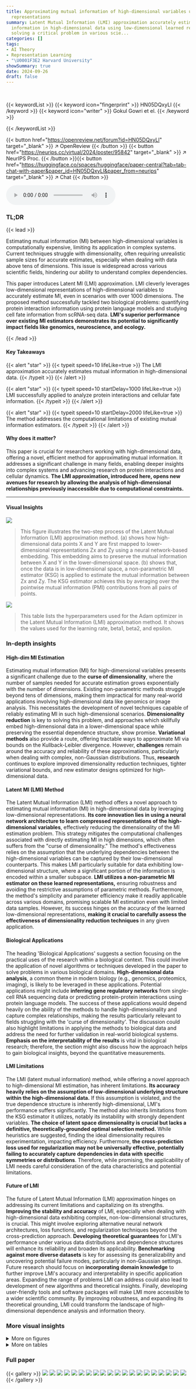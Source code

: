 ```yaml
---
title: Approximating mutual information of high-dimensional variables using learned
  representations
summary: Latent Mutual Information (LMI) approximation accurately estimates mutual
  information in high-dimensional data using low-dimensional learned representations,
  solving a critical problem in various scie...
categories: []
tags:
- AI Theory
- Representation Learning
- "\U0001F3E2 Harvard University"
showSummary: true
date: 2024-09-26
draft: false
---
```


<br>

{{< keywordList >}}
{{< keyword icon="fingerprint" >}} HN05DQxyLl {{< /keyword >}}
{{< keyword icon="writer" >}} Gokul Gowri et el. {{< /keyword >}}
 
{{< /keywordList >}}

{{< button href="https://openreview.net/forum?id=HN05DQxyLl" target="_blank" >}}
↗ OpenReview
{{< /button >}}
{{< button href="https://neurips.cc/virtual/2024/poster/95842" target="_blank" >}}
↗ NeurIPS Proc.
{{< /button >}}{{< button href="https://huggingface.co/spaces/huggingface/paper-central?tab=tab-chat-with-paper&paper_id=HN05DQxyLl&paper_from=neurips" target="_blank" >}}
↗ Chat
{{< /button >}}



<audio controls>
    <source src="https://ai-paper-reviewer.com/HN05DQxyLl/podcast.wav" type="audio/wav">
    Your browser does not support the audio element.
</audio>


### TL;DR


{{< lead >}}

Estimating mutual information (MI) between high-dimensional variables is computationally expensive, limiting its application in complex systems. Current techniques struggle with dimensionality, often requiring unrealistic sample sizes for accurate estimates, especially when dealing with data above tens of dimensions.  This issue is widespread across various scientific fields, hindering our ability to understand complex dependencies.



This paper introduces Latent MI (LMI) approximation. LMI cleverly leverages low-dimensional representations of high-dimensional variables to accurately estimate MI, even in scenarios with over 1000 dimensions.  The proposed method successfully tackled two biological problems: quantifying protein interaction information using protein language models and studying cell fate information from scRNA-seq data.  **LMI's superior performance over existing MI estimators demonstrates its potential to significantly impact fields like genomics, neuroscience, and ecology.**

{{< /lead >}}


#### Key Takeaways

{{< alert "star" >}}
{{< typeit speed=10 lifeLike=true >}} The LMI approximation accurately estimates mutual information in high-dimensional data. {{< /typeit >}}
{{< /alert >}}

{{< alert "star" >}}
{{< typeit speed=10 startDelay=1000 lifeLike=true >}} LMI successfully applied to analyze protein interactions and cellular fate information. {{< /typeit >}}
{{< /alert >}}

{{< alert "star" >}}
{{< typeit speed=10 startDelay=2000 lifeLike=true >}} The method addresses the computational limitations of existing mutual information estimators. {{< /typeit >}}
{{< /alert >}}

#### Why does it matter?
This paper is crucial for researchers working with high-dimensional data, offering a novel, efficient method for approximating mutual information.  It addresses a significant challenge in many fields, enabling deeper insights into complex systems and advancing research on protein interactions and cellular dynamics. **The LMI approximation, introduced here, opens new avenues for research by allowing the analysis of high-dimensional relationships previously inaccessible due to computational constraints.**

------
#### Visual Insights



![](https://ai-paper-reviewer.com/HN05DQxyLl/figures_2_1.jpg)

> This figure illustrates the two-step process of the Latent Mutual Information (LMI) approximation method.  (a) shows how high-dimensional data points X and Y are first mapped to lower-dimensional representations Zx and Zy using a neural network-based embedding. This embedding aims to preserve the mutual information between X and Y in the lower-dimensional space. (b) shows that, once the data is in low-dimensional space, a non-parametric MI estimator (KSG) is applied to estimate the mutual information between Zx and Zy.  The KSG estimator achieves this by averaging over the pointwise mutual information (PMI) contributions from all pairs of points.





![](https://ai-paper-reviewer.com/HN05DQxyLl/tables_3_1.jpg)

> This table lists the hyperparameters used for the Adam optimizer in the Latent Mutual Information (LMI) approximation method.  It shows the values used for the learning rate, beta1, beta2, and epsilon.





### In-depth insights


#### High-dim MI Estimation
Estimating mutual information (MI) for high-dimensional variables presents a significant challenge due to the **curse of dimensionality**, where the number of samples needed for accurate estimation grows exponentially with the number of dimensions.  Existing non-parametric methods struggle beyond tens of dimensions, making them impractical for many real-world applications involving high-dimensional data like genomics or image analysis. This necessitates the development of novel techniques capable of reliably estimating MI in such high-dimensional scenarios.  **Dimensionality reduction** is key to solving this problem, and approaches which skillfully embed high-dimensional data in a lower-dimensional space while preserving the essential dependence structure, show promise. **Variational methods** also provide a route, offering tractable ways to approximate MI via bounds on the Kullback-Leibler divergence. However, **challenges** remain around the accuracy and reliability of these approximations, particularly when dealing with complex, non-Gaussian distributions.  Thus, **research** continues to explore improved dimensionality reduction techniques, tighter variational bounds, and new estimator designs optimized for high-dimensional data.

#### Latent MI (LMI) Method
The Latent Mutual Information (LMI) method offers a novel approach to estimating mutual information (MI) in high-dimensional data by leveraging low-dimensional representations.  **Its core innovation lies in using a neural network architecture to learn compressed representations of the high-dimensional variables**, effectively reducing the dimensionality of the MI estimation problem. This strategy mitigates the computational challenges associated with directly estimating MI in high dimensions, which often suffers from the "curse of dimensionality." The method's effectiveness relies on the assumption that the underlying dependencies between the high-dimensional variables can be captured by their low-dimensional counterparts. This makes LMI particularly suitable for data exhibiting low-dimensional structure, where a significant portion of the information is encoded within a smaller subspace.  **LMI utilizes a non-parametric MI estimator on these learned representations,** ensuring robustness and avoiding the restrictive assumptions of parametric methods.  Furthermore, the method's simplicity and parameter efficiency make it readily applicable across various domains, promising scalable MI estimation even with limited data samples.  However, its success hinges on the accuracy of the learned low-dimensional representations, **making it crucial to carefully assess the effectiveness of dimensionality reduction techniques** in any given application.

#### Biological Applications
The heading 'Biological Applications' suggests a section focusing on the practical uses of the research within a biological context.  This could involve the application of novel algorithms or techniques developed in the paper to solve problems in various biological domains.  **High-dimensional data analysis**, a common theme in modern biology (e.g., genomics, proteomics, imaging), is likely to be leveraged in these applications.  Potential applications might include **inferring gene regulatory networks** from single-cell RNA sequencing data or predicting protein-protein interactions using protein language models.  The success of these applications would depend heavily on the ability of the methods to handle high-dimensionality and capture complex relationships, making the results particularly relevant to fields struggling with the 'curse of dimensionality'.  The discussion could also highlight limitations in applying the methods to biological data and address the need for further validation in real-world biological systems.  **Emphasis on the interpretability of the results** is vital in biological research; therefore, the section might also discuss how the approach helps to gain biological insights, beyond the quantitative measurements.

#### LMI Limitations
The LMI (latent mutual information) method, while offering a novel approach to high-dimensional MI estimation, has inherent limitations.  **Its accuracy heavily relies on the assumption of low-dimensional underlying structure within the high-dimensional data.** If this assumption is violated, and the true dependence structure is inherently high-dimensional, LMI's performance suffers significantly. The method also inherits limitations from the KSG estimator it utilizes, notably its instability with strongly dependent variables.  **The choice of latent space dimensionality is crucial but lacks a definitive, theoretically-grounded optimal selection method.**  While heuristics are suggested, finding the ideal dimensionality requires experimentation, impacting efficiency.  Furthermore, **the cross-prediction loss used for regularization may not be universally effective, potentially failing to accurately capture dependencies in data with specific symmetries or distributions**.  Therefore, while promising, the applicability of LMI needs careful consideration of the data characteristics and potential limitations.

#### Future of LMI
The future of Latent Mutual Information (LMI) approximation hinges on addressing its current limitations and capitalizing on its strengths.  **Improving the stability and accuracy** of LMI, especially when dealing with high-dimensional data exhibiting complex, non-low-dimensional structures, is crucial. This might involve exploring alternative neural network architectures, loss functions, and regularization techniques beyond the cross-prediction approach.  **Developing theoretical guarantees** for LMI's performance under various data distributions and dependence structures will enhance its reliability and broaden its applicability.  **Benchmarking against more diverse datasets** is key for assessing its generalizability and uncovering potential failure modes, particularly in non-Gaussian settings.  Future research should focus on **incorporating domain knowledge** to further improve LMI's accuracy and interpretability in specific application areas. Expanding the range of problems LMI can address could also lead to development of new algorithms and theoretical insights.  Finally, developing user-friendly tools and software packages will make LMI more accessible to a wider scientific community.  By improving robustness, and expanding its theoretical grounding, LMI could transform the landscape of high-dimensional dependence analysis and information theory.


### More visual insights

<details>
<summary>More on figures
</summary>


![](https://ai-paper-reviewer.com/HN05DQxyLl/figures_4_1.jpg)

> This figure compares the performance of four mutual information (MI) estimators (InfoNCE, MINE, KSG, and LMI) across different dimensionalities and intrinsic dimensions of the data.  It shows that LMI outperforms the other three estimators, especially in high-dimensional settings with low intrinsic dimensionality. The performance is evaluated using both absolute accuracy (MSE) and relative accuracy (Kendall τ).


![](https://ai-paper-reviewer.com/HN05DQxyLl/figures_5_1.jpg)

> This figure shows the number of samples required by different mutual information estimators to achieve a specific estimation error (€) under various ambient and intrinsic dimensionalities.  It demonstrates the scalability of LMI approximation compared to KSG, MINE, and InfoNCE.  The plots show that while other methods struggle to converge as dimensionality increases, LMI maintains stable performance provided the dependence structure has low intrinsic dimensionality (k). As k approaches d (full-rank dependence), all methods struggle.


![](https://ai-paper-reviewer.com/HN05DQxyLl/figures_6_1.jpg)

> This figure compares the performance of four different mutual information (MI) estimators across various dimensionalities and dependence structures.  The performance is evaluated using both absolute accuracy (MSE) and relative accuracy (Kendall's tau).  LMI consistently outperforms other methods, especially in high dimensions, demonstrating its effectiveness in approximating MI for high-dimensional data with low-dimensional dependence structures.


![](https://ai-paper-reviewer.com/HN05DQxyLl/figures_6_2.jpg)

> This figure demonstrates a scenario where the LMI (Latent Mutual Information) approximation method fails.  Panel (a) shows examples of symmetric distributions where the conditional expectation of X given Y is equal to the expectation of X.  Panel (b) shows how MI estimates from various methods change as independent dimensions are added to these symmetric distributions. In an ideal case, the MI estimates shouldn't vary as these independent dimensions don't affect the MI between X and Y.  The experiment highlights a limitation of LMI in handling symmetric data.


![](https://ai-paper-reviewer.com/HN05DQxyLl/figures_7_1.jpg)

> This figure presents the results of applying the latent mutual information (LMI) approximation method to quantify the statistical dependence between interacting protein pairs (kinase-target and ligand-receptor interactions).  Panels (a) and (b) show MI estimates from the LMI method, and other methods, comparing estimates from real data to those obtained from shuffled (randomized) data which serves as a negative control. Panels (c) and (d) display ROC curves for a classification model designed to distinguish between true interacting protein pairs and non-interacting pairs.  The ROC curves further validate the information captured by the LMI method and protein language model embeddings.


![](https://ai-paper-reviewer.com/HN05DQxyLl/figures_9_1.jpg)

> This figure shows the results of applying the latent mutual information (LMI) method to single-cell RNA sequencing (scRNA-seq) data from a study of hematopoietic stem cells. Panel (a) shows a 2D representation of the scRNA-seq data, colored by cell type. Panel (b) shows a heatmap of pointwise mutual information (pMI) between pairs of sister cells, calculated using LMI. Panel (c) shows a smoothed version of the pMI along the neutrophil differentiation trajectory, highlighting a sharp increase in pMI around a specific pseudotime value.


![](https://ai-paper-reviewer.com/HN05DQxyLl/figures_17_1.jpg)

> This figure shows the performance of different mutual information (MI) estimators as the dimensionality of the data increases.  The plots compare the absolute and relative accuracy of four estimators: LMI, KSG, MINE, and InfoNCE.  The results demonstrate that LMI outperforms the other estimators, particularly when the intrinsic dimensionality of the data is low compared to the ambient dimensionality.  The accuracy is measured using mean-squared error (MSE) and Kendall's tau correlation.


![](https://ai-paper-reviewer.com/HN05DQxyLl/figures_18_1.jpg)

> This figure shows the convergence of latent InfoNCE and latent KSG estimators during the training process.  Multiple trials (100) were run, and the average performance is highlighted in bold. The ground truth mutual information (MI) value is 1 bit.  The plot demonstrates how the estimations approach the true value over training epochs, illustrating the convergence behavior of the two methods.


![](https://ai-paper-reviewer.com/HN05DQxyLl/figures_18_2.jpg)

> This figure shows the pixel-wise reconstruction error from the cross-decoders in a paired binary MNIST dataset where Lx=Ly.  It demonstrates that the cross-predictive regularization used helps identify which pixels are most important in determining the mutual information between the variables. Pixels with low reconstruction error are better predicted by the other variable, while those with high error are not. This visualization is useful for interpreting the results of the LMI approximation.


![](https://ai-paper-reviewer.com/HN05DQxyLl/figures_19_1.jpg)

> This figure demonstrates a scenario where the Latent Mutual Information (LMI) approximation method may fail.  Part (a) shows examples of symmetric distributions where the conditional expectation E[X|Y] equals the expectation of X, indicating a lack of information about X given Y. Part (b) shows how MI estimates change as independent dimensions are added to symmetric variables.  In theory, an ideal MI estimator would remain invariant to the addition of these independent dimensions; however, the figure shows that multiple MI estimators, including LMI, exhibit performance degradation. This illustrates a limitation of LMI and highlights the impact of dataset characteristics on estimation accuracy.


![](https://ai-paper-reviewer.com/HN05DQxyLl/figures_21_1.jpg)

> This figure shows UMAP visualizations of two datasets used for benchmarking in the paper: (a) a subset of MNIST data containing only images of 0 and 1, and (b) protein embeddings from E. coli and A. thaliana.  UMAP is a dimensionality reduction technique used to visualize high-dimensional data.  The clear separation of the clusters in both (a) and (b) suggests that the samples are well-separated and clustered according to their labels, providing evidence to support the assumption that the discrete labels can be uniquely identified by high-dimensional vectors. This is a key assumption for a benchmarking method used in the paper. 


![](https://ai-paper-reviewer.com/HN05DQxyLl/figures_21_2.jpg)

> This figure validates the assumptions made for the cluster-based benchmarking approach used in Section 3.2 of the paper.  Two UMAP plots are shown. The first (a) visualizes the separation of clusters for a binary subset of MNIST (Modified National Institute of Standards and Technology) digits, where 0 and 1 represent images of zeros and ones respectively. The second (b) shows the separation of clusters for protein sequence embeddings from Arabidopsis thaliana and Escherichia coli.  The clear separation in both plots supports the assumption that the labels (digits and species) can be reliably determined from their high-dimensional vector representations, a key assumption for the cluster-based benchmarking method's validity.


![](https://ai-paper-reviewer.com/HN05DQxyLl/figures_22_1.jpg)

> This figure shows the mean squared error (MSE) of four different mutual information (MI) estimation methods (MINE, LMI, KSG, InfoNCE) on a subset of the multivariate Gaussian benchmark dataset from [12]. The dataset consists of high-dimensional (1000 dimensions) variables with varying intrinsic dimensionality (1-9 dimensions) and different non-linear transformations (Asinh, Half cube, None, Uniform margins) applied to the data. The heatmaps show the performance of each method as a function of intrinsic dimensionality and transformation type. LMI shows consistently better performance than other methods in most cases.


![](https://ai-paper-reviewer.com/HN05DQxyLl/figures_23_1.jpg)

> The figure compares the performance of several mutual information (MI) estimators as the dimensionality of the data increases.  It shows that the proposed Latent MI (LMI) method outperforms existing methods in terms of both absolute and relative accuracy, especially when the data has high ambient dimensionality but low intrinsic dimensionality.  The results are presented using mean squared error (MSE) and Kendall's tau correlation as metrics. 


![](https://ai-paper-reviewer.com/HN05DQxyLl/figures_24_1.jpg)

> This figure presents the results of a benchmarking study comparing the performance of different mutual information (MI) estimators on the MNIST dataset.  The key takeaway is that even with critic complexity equivalent to the LMI encoders (meaning neural network components designed to estimate MI), the MINE and InfoNCE estimators show poor performance when compared to the Latent Mutual Information (LMI) approach.  This highlights the relative accuracy and robustness of the LMI method, particularly in scenarios with a limited number of samples and high dimensionality.


</details>




<details>
<summary>More on tables
</summary>


![](https://ai-paper-reviewer.com/HN05DQxyLl/tables_15_1.jpg)
> This table lists the hyperparameters used for the Adam optimizer in the Latent Mutual Information (LMI) approximation method.  It shows the values used for the learning rate (alpha), beta1, beta2, and epsilon.

![](https://ai-paper-reviewer.com/HN05DQxyLl/tables_25_1.jpg)
> This table presents the LMI estimates obtained using different latent space sizes (2, 4, 6, and 8 dimensions) for a multivariate Gaussian dataset.  The dataset is generated with 1000 ambient dimensions, 4 intrinsic dimensions, and a ground truth mutual information (MI) of 1 bit, using the method described in Figure 2 of the paper.  The results are compared with MINE and InfoNCE estimates for the same dataset, showcasing how the LMI approximation's accuracy varies with latent space size.

</details>




### Full paper

{{< gallery >}}
<img src="https://ai-paper-reviewer.com/HN05DQxyLl/1.png" class="grid-w50 md:grid-w33 xl:grid-w25" />
<img src="https://ai-paper-reviewer.com/HN05DQxyLl/2.png" class="grid-w50 md:grid-w33 xl:grid-w25" />
<img src="https://ai-paper-reviewer.com/HN05DQxyLl/3.png" class="grid-w50 md:grid-w33 xl:grid-w25" />
<img src="https://ai-paper-reviewer.com/HN05DQxyLl/4.png" class="grid-w50 md:grid-w33 xl:grid-w25" />
<img src="https://ai-paper-reviewer.com/HN05DQxyLl/5.png" class="grid-w50 md:grid-w33 xl:grid-w25" />
<img src="https://ai-paper-reviewer.com/HN05DQxyLl/6.png" class="grid-w50 md:grid-w33 xl:grid-w25" />
<img src="https://ai-paper-reviewer.com/HN05DQxyLl/7.png" class="grid-w50 md:grid-w33 xl:grid-w25" />
<img src="https://ai-paper-reviewer.com/HN05DQxyLl/8.png" class="grid-w50 md:grid-w33 xl:grid-w25" />
<img src="https://ai-paper-reviewer.com/HN05DQxyLl/9.png" class="grid-w50 md:grid-w33 xl:grid-w25" />
<img src="https://ai-paper-reviewer.com/HN05DQxyLl/10.png" class="grid-w50 md:grid-w33 xl:grid-w25" />
<img src="https://ai-paper-reviewer.com/HN05DQxyLl/11.png" class="grid-w50 md:grid-w33 xl:grid-w25" />
<img src="https://ai-paper-reviewer.com/HN05DQxyLl/12.png" class="grid-w50 md:grid-w33 xl:grid-w25" />
<img src="https://ai-paper-reviewer.com/HN05DQxyLl/13.png" class="grid-w50 md:grid-w33 xl:grid-w25" />
<img src="https://ai-paper-reviewer.com/HN05DQxyLl/14.png" class="grid-w50 md:grid-w33 xl:grid-w25" />
<img src="https://ai-paper-reviewer.com/HN05DQxyLl/15.png" class="grid-w50 md:grid-w33 xl:grid-w25" />
<img src="https://ai-paper-reviewer.com/HN05DQxyLl/16.png" class="grid-w50 md:grid-w33 xl:grid-w25" />
<img src="https://ai-paper-reviewer.com/HN05DQxyLl/17.png" class="grid-w50 md:grid-w33 xl:grid-w25" />
<img src="https://ai-paper-reviewer.com/HN05DQxyLl/18.png" class="grid-w50 md:grid-w33 xl:grid-w25" />
<img src="https://ai-paper-reviewer.com/HN05DQxyLl/19.png" class="grid-w50 md:grid-w33 xl:grid-w25" />
<img src="https://ai-paper-reviewer.com/HN05DQxyLl/20.png" class="grid-w50 md:grid-w33 xl:grid-w25" />
{{< /gallery >}}